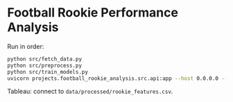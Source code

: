 # Football Rookie Performance Analysis
Run in order:
```bash
python src/fetch_data.py
python src/preprocess.py
python src/train_models.py
uvicorn projects.football_rookie_analysis.src.api:app --host 0.0.0.0 --port 8001
```
Tableau: connect to `data/processed/rookie_features.csv`.
